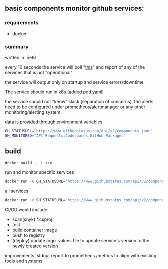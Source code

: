 ## basic components monitor github services:
### requirements
* docker

### summary
written in .net6

every 10 seconds the service will poll "[this](https://www.githubstatus.com/api/v2/components.json)" and report of any of the services that is not "operational"

the service will output only on startup and service errors/downtime

The service should run in k8s.(added pod.yaml)

the service should not "know" slack (separation of concerns), the alerts need to be configured under prometheus/alertmanager or any other monitoring/alerting system.

data is provided through environment variables
```bash
GH_STATUSURL="https://www.githubstatus.com/api/v2/components.json"
GH_MONITORED="API Requests,Codespaces,GitHub Packages"
```



## build
```bash
docker build . -t x:x
```
run and monitor specific services
```bash
docker run -e GH_STATUSURL="https://www.githubstatus.com/api/v2/components.json" -e GH_MONITORED="API Requests,Codespaces,GitHub Packages" x:x
```
all services
```bash
docker run -e GH_STATUSURL="https://www.githubstatus.com/api/v2/components.json" -e GH_MONITORED="Git Operations,API Requests,Webhooks,Issues,Pull Requests,GitHub Actions,GitHub Packages,GitHub Pages" x:x
```

CI/CD would include:

* scan(snyk) *.csproj
* test
* build container image
* push to registry
* (deploy) update argo .values file to update service's version to the newly created version


improvements:
stdout report to prometheus /metrics to align with existing tools and systems